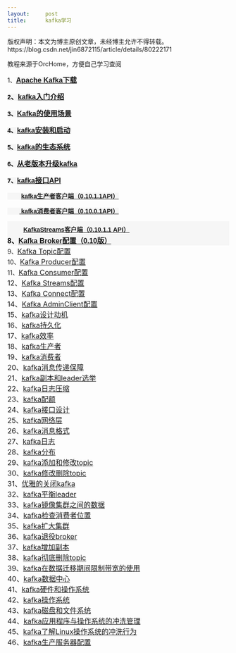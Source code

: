 ```yaml
---
layout:     post
title:      kafka学习
---
```

<div id="article_content" class="article_content clearfix csdn-tracking-statistics" data-pid="blog" data-mod="popu_307" data-dsm="post">
								<div class="article-copyright">
					版权声明：本文为博主原创文章，未经博主允许不得转载。					https://blog.csdn.net/jin6872115/article/details/80222171				</div>
								            <link rel="stylesheet" href="https://csdnimg.cn/release/phoenix/template/css/ck_htmledit_views-f76675cdea.css">
						<div class="htmledit_views" id="content_views">
                <p>教程来源于OrcHome，方便自己学习查阅</p><p>1、<span style="background-color:rgb(246,246,246);color:rgb(0,0,0);font-family:Helvetica, Tahoma, Arial, sans-serif;"><strong><span style="font-size:16px;"><a href="http://orchome.com/66" rel="nofollow">Apache Kafka下载</a></span></strong></span></p><p><span style="background-color:rgb(246,246,246);color:rgb(0,0,0);font-family:Helvetica, Tahoma, Arial, sans-serif;"><strong>2<span style="font-size:16px;">、</span></strong></span><span style="background-color:rgb(246,246,246);color:rgb(0,0,0);font-family:Helvetica, Tahoma, Arial, sans-serif;"><strong><span style="font-size:16px;"><a href="http://orchome.com/5" rel="nofollow">kafka入门介绍</a></span></strong></span></p><p><span style="background-color:rgb(246,246,246);color:rgb(0,0,0);font-family:Helvetica, Tahoma, Arial, sans-serif;"><strong>3、</strong></span><span style="background-color:rgb(246,246,246);color:rgb(0,0,0);font-family:Helvetica, Tahoma, Arial, sans-serif;"><strong><span style="font-size:16px;"><a href="http://orchome.com/295" rel="nofollow">Kafka的使用场景</a></span></strong></span></p><p><span style="background-color:rgb(246,246,246);color:rgb(0,0,0);font-family:Helvetica, Tahoma, Arial, sans-serif;"><strong>4、</strong></span><span style="background-color:rgb(246,246,246);color:rgb(0,0,0);font-family:Helvetica, Tahoma, Arial, sans-serif;"><strong><span style="font-size:16px;"><a href="http://orchome.com/6" rel="nofollow">kafka安装和启动</a></span></strong></span></p><p><span style="background-color:rgb(246,246,246);color:rgb(0,0,0);font-family:Helvetica, Tahoma, Arial, sans-serif;"><strong>5、</strong></span><span style="background-color:rgb(246,246,246);color:rgb(0,0,0);font-family:Helvetica, Tahoma, Arial, sans-serif;"><strong><span style="font-size:16px;"><a href="http://orchome.com/302" rel="nofollow">kafka的生态系统</a></span></strong></span></p><p><span style="background-color:rgb(246,246,246);color:rgb(0,0,0);font-family:Helvetica, Tahoma, Arial, sans-serif;"><strong>6、</strong></span><span style="background-color:rgb(246,246,246);color:rgb(0,0,0);font-family:Helvetica, Tahoma, Arial, sans-serif;"><strong><span style="font-size:16px;"><a href="http://orchome.com/505" rel="nofollow">从老版本升级kafka</a></span></strong></span></p><p><span style="background-color:rgb(246,246,246);color:rgb(0,0,0);font-family:Helvetica, Tahoma, Arial, sans-serif;"><strong>7、</strong></span><span style="background-color:rgb(246,246,246);color:rgb(0,0,0);font-family:Helvetica, Tahoma, Arial, sans-serif;"><strong><span style="font-size:16px;"><a href="http://orchome.com/189" rel="nofollow">kafka接口API</a></span></strong></span></p><p></p><p><span style="background-color:rgb(246,246,246);color:rgb(0,0,0);font-family:Helvetica, Tahoma, Arial, sans-serif;"><strong>        <span><span style="font-size:14px;"><a href="http://orchome.com/303" rel="nofollow">kafka生产者客户端（0.10.1.1API）</a></span></span></strong></span></p><p></p><p><span style="background-color:rgb(246,246,246);color:rgb(0,0,0);font-family:Helvetica, Tahoma, Arial, sans-serif;"><strong><span>       <span style="font-size:14px;"><a href="http://orchome.com/451" rel="nofollow"> </a></span></span><span><span style="font-size:14px;"><a href="http://orchome.com/451" rel="nofollow">kafka消费者客户端（0.10.0.1API）</a></span></span></strong></span></p><p><span style="background-color:rgb(246,246,246);color:rgb(0,0,0);font-family:Helvetica, Tahoma, Arial, sans-serif;"><strong><span></span></strong></span></p><h1 style="margin-top:0px;margin-bottom:0px;color:rgb(0,0,0);font-family:Helvetica, Tahoma, Arial, sans-serif;background-color:rgb(246,246,246);"><span style="font-size:26px;">     </span><span style="font-size:14px;"><a href="http://orchome.com/512" rel="nofollow">KafkaStreams客户端（0.10.1.1 API）</a></span></h1><div><h1 style="margin-top:0px;margin-bottom:0px;color:rgb(0,0,0);font-family:Helvetica, Tahoma, Arial, sans-serif;background-color:rgb(246,246,246);"><span style="font-size:16px;">8、<a href="http://orchome.com/472" rel="nofollow">Kafka Broker配置（0.10版）</a></span></h1><div>9、<span style="font-size:16px;"><a href="http://orchome.com/669" rel="nofollow">Kafka Topic配置</a></span></div>10、<a href="http://orchome.com/511" rel="nofollow"><span style="font-size:16px;">Kafka Producer配置</span></a><div>11、<span style="font-size:16px;"><a href="http://orchome.com/535" rel="nofollow">Kafka Consumer配置</a></span></div><div><span style="font-size:16px;">12、<a href="http://orchome.com/536" rel="nofollow">Kafka Streams配置</a></span></div><div><span style="font-size:16px;">13、<a href="http://orchome.com/537" rel="nofollow">Kafka Connect配置</a></span></div><div><span style="font-size:16px;">14、<a href="http://orchome.com/677" rel="nofollow">Kafka AdminClient配置</a><br>15、<a href="http://orchome.com/16" rel="nofollow">kafka设计动机</a></span></div><div><span style="font-size:16px;">16、<a href="http://orchome.com/17" rel="nofollow">kafka持久化</a></span></div><div><span style="font-size:16px;">17、<a href="http://orchome.com/18" rel="nofollow">kafka效率</a></span></div><div><span style="font-size:16px;">18、<a href="http://orchome.com/19" rel="nofollow">kafka生产者</a></span></div><div><span style="font-size:16px;">19、<a href="http://orchome.com/20" rel="nofollow">kafka消费者</a></span></div><div><span style="font-size:16px;">20、<a href="http://orchome.com/21" rel="nofollow">kafka消息传递保障</a></span></div><div><span style="font-size:16px;">21、<a href="http://orchome.com/22" rel="nofollow">kafka副本和leader选举</a></span></div><div><span style="font-size:16px;">22、<a href="http://orchome.com/23" rel="nofollow">kafka日志压缩</a></span></div><div><span style="font-size:16px;">23、<a href="http://orchome.com/497" rel="nofollow">kafka配额</a></span></div><div><span style="font-size:16px;">24、<a href="http://orchome.com/24" rel="nofollow">kafka接口设计</a></span></div><div><span style="font-size:16px;">25、<a href="http://orchome.com/25" rel="nofollow">kafka网络层</a></span></div><div><span style="font-size:16px;">26、<a href="http://orchome.com/626" rel="nofollow">kafka消息格式</a></span></div><div><span style="font-size:16px;">27、<a href="http://orchome.com/28" rel="nofollow">kafka日志</a></span></div><div><span style="font-size:16px;">28、<a href="http://orchome.com/29" rel="nofollow">kafka分布</a></span></div><div><span style="font-size:16px;">29、<a href="http://orchome.com/30" rel="nofollow">kafka添加和修改topic</a></span></div><div><span style="font-size:16px;">30、<a href="http://orchome.com/31" rel="nofollow">kafka修改删除topic</a></span></div><div><span style="font-size:16px;">31、<a href="http://orchome.com/32" rel="nofollow">优雅的关闭kafka</a></span></div><div><span style="font-size:16px;">32、<a href="http://orchome.com/33" rel="nofollow">kafka平衡leader</a></span></div><div><span style="font-size:16px;">33、<a href="http://orchome.com/34" rel="nofollow">kafka镜像集群之间的数据</a></span></div><div><span style="font-size:16px;">34、<a href="http://orchome.com/35" rel="nofollow">kafka检查消费者位置</a></span></div><div><span style="font-size:16px;">35、<a href="http://orchome.com/36" rel="nofollow">kafka扩大集群</a></span></div><div><span style="font-size:16px;">36、<a href="http://orchome.com/37" rel="nofollow">kafka退役broker</a></span></div><div><span style="font-size:16px;">37、<a href="http://orchome.com/38" rel="nofollow">kafka增加副本</a></span></div><div><span style="font-size:16px;">38、<a href="http://orchome.com/140" rel="nofollow">kafka彻底删除topic</a></span></div><div><span style="font-size:16px;">39、<a href="http://orchome.com/510" rel="nofollow">kafka在数据迁移期间限制带宽的使用</a></span></div><div><span style="font-size:16px;">40、<a href="http://orchome.com/39" rel="nofollow">kafka数据中心</a></span></div><div><span style="font-size:16px;">41、<a href="http://orchome.com/43" rel="nofollow">kafka硬件和操作系统</a></span></div><div><span style="font-size:16px;">42、<a href="http://orchome.com/44" rel="nofollow">kafka操作系统</a></span></div><div><span style="font-size:16px;">43、<a href="http://orchome.com/45" rel="nofollow">kafka磁盘和文件系统</a></span></div><div><span style="font-size:16px;">44、<a href="http://orchome.com/46" rel="nofollow">kafka应用程序与操作系统的冲洗管理</a></span></div><div><span style="font-size:16px;">45、<a href="http://orchome.com/47" rel="nofollow">kafka了解Linux操作系统的冲洗行为</a></span></div><div><span style="font-size:16px;">46、<a href="http://orchome.com/41" rel="nofollow">kafka生产服务器配置</a><br><br><br><br><br><br><br><br><br><br><br><br><br><br><br><br><br><br><br><br><br><br><br><br><br><br><br><br><br><br><br><a href="http://orchome.com/16" rel="nofollow"><br></a><br><br><br></span><br><br><div></div></div></div><br><span style="background-color:rgb(246,246,246);color:rgb(0,0,0);font-family:Helvetica, Tahoma, Arial, sans-serif;"><strong><span><br></span></strong></span><span style="background-color:rgb(246,246,246);color:rgb(0,0,0);font-family:Helvetica, Tahoma, Arial, sans-serif;"><strong><br></strong></span>            </div>
                </div>